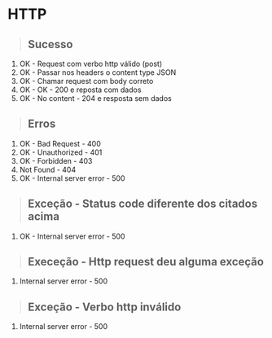 # HTTP

> ## Sucesso
1. OK - Request com verbo http válido (post)
2. OK - Passar nos headers o content type JSON
3. OK - Chamar request com body correto
4. OK - OK - 200 e reposta com dados
5. OK - No content - 204  e resposta sem dados

> ## Erros 
1. OK - Bad Request - 400
2. OK - Unauthorized - 401
3. OK - Forbidden - 403
4. Not Found - 404
5. OK -  Internal server error - 500

> ## Exceção - Status code diferente dos citados acima
1. OK - Internal server error - 500

> ## Execeção - Http request deu alguma exceção 
1. Internal server error - 500

> ## Exceção - Verbo http inválido
1. Internal server error - 500